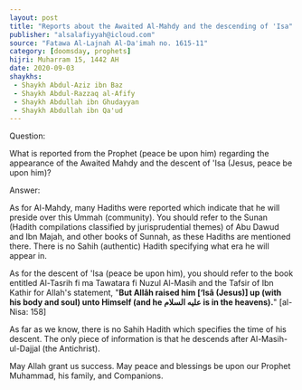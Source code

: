 ```yaml
---
layout: post
title: "Reports about the Awaited Al-Mahdy and the descending of 'Isa"
publisher: "alsalafiyyah@icloud.com"
source: "Fatawa Al-Lajnah Al-Da'imah no. 1615-11"
category: [doomsday, prophets]
hijri: Muharram 15, 1442 AH
date: 2020-09-03
shaykhs: 
 - Shaykh Abdul-Aziz ibn Baz
 - Shaykh Abdul-Razzaq al-Afify
 - Shaykh Abdullah ibn Ghudayyan
 - Shaykh Abdullah ibn Qa'ud
---
```


Question: 

What is reported from the Prophet (peace be upon him) regarding the appearance of the Awaited Mahdy and the descent of 'Isa (Jesus, peace be upon him)? 

Answer:

As for Al-Mahdy, many Hadiths were reported which indicate that he will preside over this Ummah (community). You should refer to the Sunan (Hadith compilations classified by jurisprudential themes) of Abu Dawud and Ibn Majah, and other books of Sunnah, as these Hadiths are mentioned there. There is no Sahih (authentic) Hadith specifying what era he will appear in. 

As for the descent of 'Isa (peace be upon him), you should refer to the book entitled Al-Tasrih fi ma Tawatara fi Nuzul Al-Masih and the Tafsir of Ibn Kathir for Allah's statement, "**But Allâh raised him [‘Isâ (Jesus)] up (with his body and soul) unto Himself (and he عليه السلام is in the heavens).**" [al-Nisa: 158] 

As far as we know, there is no Sahih Hadith which specifies the time of his descent. The only piece of information is that he descends after Al-Masih-ul-Dajjal (the Antichrist).

May Allah grant us success. May peace and blessings be upon our Prophet Muhammad, his family, and Companions. 
